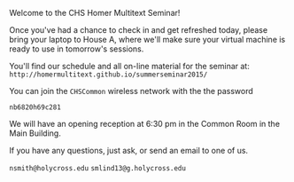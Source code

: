 Welcome to the CHS Homer Multitext Seminar!

Once you've had a chance to check in and get refreshed today, please bring your laptop to House A, where we'll make sure your virtual machine is ready to use in tomorrow's sessions.

You'll find our schedule and all on-line material for the seminar at:   `http://homermultitext.github.io/summerseminar2015/`

You can join the `CHSCommon` wireless network with the the password

    nb6820h69c281

We will have an opening reception at 6:30 pm in the Common Room in the Main Building.

If you have any questions, just ask, or send an email to one of us.


`nsmith@holycross.edu`
`smlind13@g.holycross.edu`
